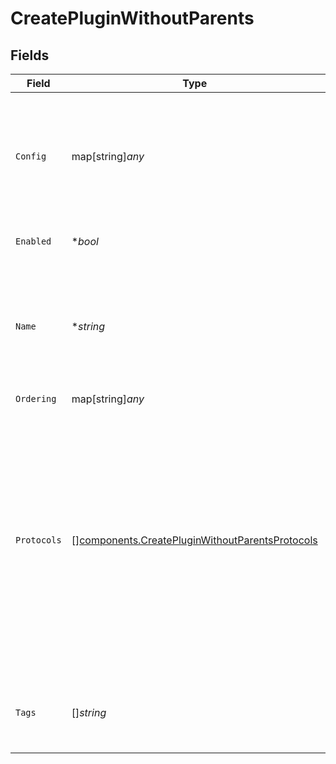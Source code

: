 # CreatePluginWithoutParents


## Fields

| Field                                                                                                                                                                                                                                                                      | Type                                                                                                                                                                                                                                                                       | Required                                                                                                                                                                                                                                                                   | Description                                                                                                                                                                                                                                                                |
| -------------------------------------------------------------------------------------------------------------------------------------------------------------------------------------------------------------------------------------------------------------------------- | -------------------------------------------------------------------------------------------------------------------------------------------------------------------------------------------------------------------------------------------------------------------------- | -------------------------------------------------------------------------------------------------------------------------------------------------------------------------------------------------------------------------------------------------------------------------- | -------------------------------------------------------------------------------------------------------------------------------------------------------------------------------------------------------------------------------------------------------------------------- |
| `Config`                                                                                                                                                                                                                                                                   | map[string]*any*                                                                                                                                                                                                                                                           | :heavy_minus_sign:                                                                                                                                                                                                                                                         | The configuration properties for the Plugin which can be found on the plugins documentation page in the [Kong Hub](https://docs.konghq.com/hub/).                                                                                                                          |
| `Enabled`                                                                                                                                                                                                                                                                  | **bool*                                                                                                                                                                                                                                                                    | :heavy_minus_sign:                                                                                                                                                                                                                                                         | Whether the plugin is applied.                                                                                                                                                                                                                                             |
| `Name`                                                                                                                                                                                                                                                                     | **string*                                                                                                                                                                                                                                                                  | :heavy_minus_sign:                                                                                                                                                                                                                                                         | The name of the Plugin that's going to be added. Currently, the Plugin must be installed in every Kong instance separately.                                                                                                                                                |
| `Ordering`                                                                                                                                                                                                                                                                 | map[string]*any*                                                                                                                                                                                                                                                           | :heavy_minus_sign:                                                                                                                                                                                                                                                         | N/A                                                                                                                                                                                                                                                                        |
| `Protocols`                                                                                                                                                                                                                                                                | [][components.CreatePluginWithoutParentsProtocols](../../models/components/createpluginwithoutparentsprotocols.md)                                                                                                                                                         | :heavy_minus_sign:                                                                                                                                                                                                                                                         | A list of the request protocols that will trigger this plugin. The default value, as well as the possible values allowed on this field, may change depending on the plugin type. For example, plugins that only work in stream mode will only support `"tcp"` and `"tls"`. |
| `Tags`                                                                                                                                                                                                                                                                     | []*string*                                                                                                                                                                                                                                                                 | :heavy_minus_sign:                                                                                                                                                                                                                                                         | An optional set of strings associated with the Plugin for grouping and filtering.                                                                                                                                                                                          |